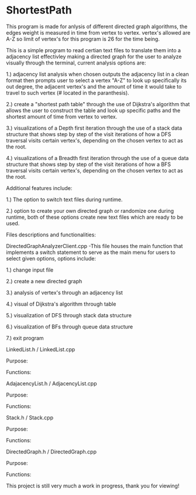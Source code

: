# ShortestPath
This program is made for anlysis of different directed graph algorithms, the edges weight is measured in time from vertex to vertex. vertex's allowed are A-Z so limit of vertex's for this program is 26 for the time being.

This is a simple program to read certian text files to translate them into a adjacency list effectivley making a directed graph for the user to analyze visually through 
the terminal, current analysis options are:

1.) adjacency list analysis when chosen outputs the adjacency list in a clean format then prompts user to select a vertex "A-Z"
to look up specifically its out degree, the adjacent vertex's and the amount of time it would take to travel to such vertex (# located in the paranthesis).

2.) create a "shortest path table" through the use of Dijkstra's algorithm that allows the user to construct the table and look up specific paths and the shortest amount of time from vertex to vertex.

3.) visualizations of a Depth first iteration through the use of a stack data structure that shows step by step of the visit iterations of how a DFS traversal visits certain vertex's, depending on the chosen vertex to act as the root. 

4.) visualizations of a Breadth first iteration through the use of a queue data structure that shows step by step of the visit iterations of how a BFS traversal visits certain vertex's, depending on the chosen vertex to act as the root.

Additional features include:

1.) The option to switch text files during runtime.

2.) option to create your own directed graph or randomize one during runtime, both of these options create new text files which are ready to be used.

Files descriptions and functionalities:

DirectedGraphAnalyzerClient.cpp
-This file houses the main function that implements a switch statement to serve as the main menu for users to select given options, options include:

  1.) change input file
  
  2.) create a new directed graph
  
  3.) analysis of vertex's through an adjacency list
  
  4.) visual of Dijkstra's algorithm through table
  
  5.) visualization of DFS through stack data structure
  
  6.) visualization of BFs through queue data structure
  
  7.) exit program
  
  LinkedList.h / LinkedList.cpp
  
  Purpose:
  
  Functions:
  
  AdajacencyList.h / AdjacencyList.cpp
  
  Purpose:
  
  Functions:
  
  Stack.h / Stack.cpp
  
  Purpose:
  
  Functions:
  
  DirectedGraph.h / DirectedGraph.cpp
  
  Purpose:
  
  Functions:
  
This project is still very much a work in progress, thank you for viewing!
